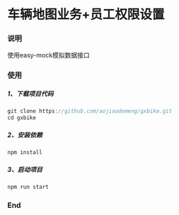 # 车辆地图业务+员工权限设置
### 说明
使用easy-mock模拟数据接口
### 使用
##### 1、下载项目代码
```javascript
git clone https://github.com/aojiaodemeng/gxbike.git
cd gxbike
```
##### 2、安装依赖
```javascript
npm install
```
##### 3、启动项目
```javascript
npm run start
```
### End